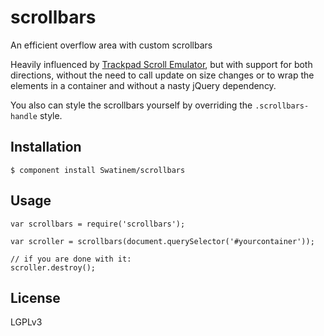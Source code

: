 # scrollbars

An efficient overflow area with custom scrollbars

Heavily influenced by [Trackpad Scroll Emulator](https://github.com/jnicol/trackpad-scroll-emulator),
but with support for both directions, without the need to call update on size
changes or to wrap the elements in a container and without a nasty jQuery dependency.

You also can style the scrollbars yourself by overriding the `.scrollbars-handle`
style.

## Installation

    $ component install Swatinem/scrollbars

## Usage

```
var scrollbars = require('scrollbars');

var scroller = scrollbars(document.querySelector('#yourcontainer'));

// if you are done with it:
scroller.destroy();
```

## License

  LGPLv3

